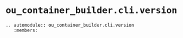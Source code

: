 # `ou_container_builder.cli.version`

```{eval-rst}
.. automodule:: ou_container_builder.cli.version
   :members:
```
